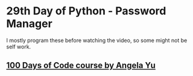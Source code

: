# 29th Day of Python - Password Manager

I mostly program these before watching the video, so some might not be self work.


## [100 Days of Code course by Angela Yu](https://www.udemy.com/share/103IHMCUcYdldQQQ==/)
